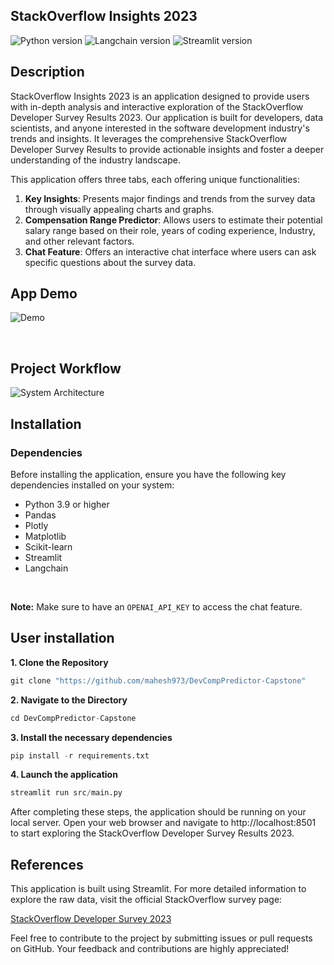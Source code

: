 ## StackOverflow Insights 2023

![Python version](https://img.shields.io/badge/python-3.9+-blue.svg) ![Langchain version](https://img.shields.io/badge/langchain-0.1.4-lightgreen.svg) ![Streamlit version](https://img.shields.io/badge/streamlit-1.31.1-red.svg)

## Description

StackOverflow Insights 2023 is an application designed to provide users with in-depth analysis and interactive exploration of the StackOverflow Developer Survey Results 2023. Our application is built for developers, data scientists, and anyone interested in the software development industry's trends and insights. It leverages the comprehensive StackOverflow Developer Survey Results to provide actionable insights and foster a deeper understanding of the industry landscape.

 This application offers three tabs, each offering unique functionalities:

1. **Key Insights**: Presents major findings and trends from the survey data through visually appealing charts and graphs.
2. **Compensation Range Predictor**: Allows users to estimate their potential salary range based on their role, years of coding experience, Industry, and other relevant factors.
3. **Chat Feature**: Offers an interactive chat interface where users can ask specific questions about the survey data.

## App Demo

![Demo](https://github.com/mahesh973/DevCompPredictor-Capstone/assets/59694546/35a69e20-ece6-47c9-b755-4d49c15f4970)

&nbsp;

## Project Workflow

![System Architecture](https://github.com/mahesh973/DevCompPredictor-Capstone/assets/59694546/0bee2a83-3db3-4400-b5f6-6c10bcea9274)

## Installation

### Dependencies

Before installing the application, ensure you have the following key dependencies installed on your system:

- Python 3.9 or higher
- Pandas
- Plotly
- Matplotlib
- Scikit-learn
- Streamlit
- Langchain
  
&nbsp;

**Note:** Make sure to have an `OPENAI_API_KEY` to access the chat feature. 

## User installation

**1. Clone the Repository**
```python
git clone "https://github.com/mahesh973/DevCompPredictor-Capstone"
```
**2. Navigate to the Directory**
```python
cd DevCompPredictor-Capstone
```
**3. Install the necessary dependencies**
```python
pip install -r requirements.txt
```
**4. Launch the application**
```python
streamlit run src/main.py
```

After completing these steps, the application should be running on your local server. Open your web browser and navigate to http://localhost:8501 to start exploring the StackOverflow Developer Survey Results 2023.


## References

This application is built using Streamlit. For more detailed information to explore the raw data, visit the official StackOverflow survey page:

[StackOverflow Developer Survey 2023](https://insights.stackoverflow.com/survey)

Feel free to contribute to the project by submitting issues or pull requests on GitHub. Your feedback and contributions are highly appreciated!

